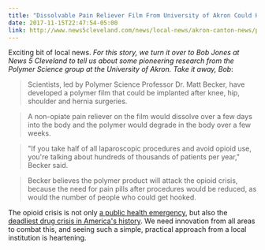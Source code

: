 ```yaml
---
title: "Dissolvable Pain Reliever Film From University of Akron Could Help Fight Opioid Epidemic"
date: 2017-11-15T22:47:54-05:00
link: http://www.news5cleveland.com/news/local-news/akron-canton-news/polymer-film-developed-by-university-of-akron-research-team-could-help-fight-opioid-epidemic
---
```

Exciting bit of local news. _For this story, we turn it over to Bob Jones at News 5 Cleveland to tell us about some pioneering research from the Polymer Science group at the University of Akron. Take it away, Bob_: 

> Scientists, led by Polymer Science Professor Dr. Matt Becker, have developed a polymer film that could be implanted after knee, hip, shoulder and hernia surgeries.

> A non-opiate pain reliever on the film would dissolve over a few days into the body and the polymer would degrade in the body over a few weeks.

> "If you take half of all laparoscopic procedures and avoid opioid use, you're talking about hundreds of thousands of patients per year," Becker said.

> Becker believes the polymer product will attack the opioid crisis, because the need for pain pills after procedures would be reduced, as would the number of people who could get hooked.

The opioid crisis is not only [a public health emergency](https://www.washingtonpost.com/news/post-politics/wp/2017/10/26/trump-plans-to-declare-the-opioid-crisis-a-public-health-emergency/), but also the [deadliest drug crisis in America's history](https://www.nytimes.com/interactive/2017/08/03/upshot/opioid-drug-overdose-epidemic.html). We need innovation from all areas to combat this, and seeing such a simple, practical approach from a local institution is heartening. 